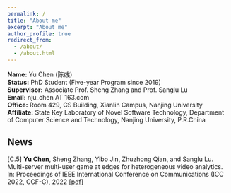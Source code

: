 ```yaml
---
permalink: /
title: "About me"
excerpt: "About me"
author_profile: true
redirect_from: 
  - /about/
  - /about.html
---
```

**Name:** Yu Chen (陈彧)  
**Status:** PhD Student (Five-year Program since 2019)  
**Supervisor:** Associate Prof. Sheng Zhang and Prof. Sanglu Lu  
**Email:** nju_chen AT 163.com  
**Office:** Room 429, CS Building, Xianlin Campus, Nanjing University  
**Affiliate:** State Key Laboratory of Novel Software Technology, Department of Computer Science and Technology, Nanjing University, P.R.China

## **News**
[C.5] **Yu Chen**, Sheng Zhang, Yibo Jin, Zhuzhong Qian, and Sanglu Lu. Multi-server multi-user game at edges for heterogeneous video analytics. In: Proceedings of IEEE International Conference on Communications (ICC 2022, CCF-C),  2022 [[pdf](http://chenyu97.github.io/files/Yu_ICC22.pdf)]